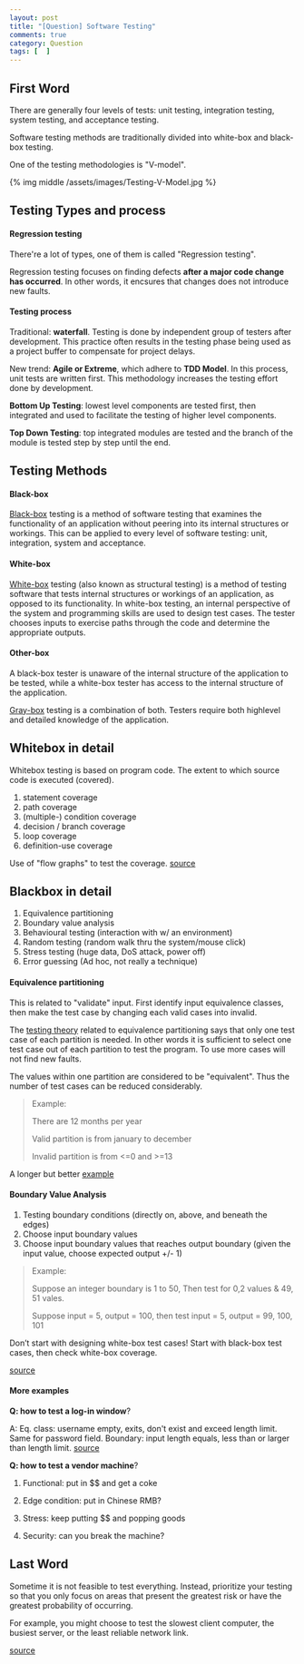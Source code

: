 ```yaml
---
layout: post
title: "[Question] Software Testing"
comments: true
category: Question
tags: [  ]
---
```



## First Word

There are generally four levels of tests: unit testing, integration testing, system testing, and acceptance testing. 

Software testing methods are traditionally divided into white-box and black-box testing. 

One of the testing methodologies is "V-model". 

{% img middle /assets/images/Testing-V-Model.jpg %}

## Testing Types and process

#### Regression testing

There're a lot of types, one of them is called "Regression testing".

Regression testing focuses on finding defects __after a major code change has occurred__. In other words, it encsures that changes does not introduce new faults. 

#### Testing process

Traditional: __waterfall__. Testing is done by independent group of testers after development. This practice often results in the testing phase being used as a project buffer to compensate for project delays. 

New trend: __Agile or Extreme__, which adhere to __TDD Model__. In this process, unit tests are written first. This methodology increases the testing effort done by development.

__Bottom Up Testing__: lowest level components are tested first, then integrated and used to facilitate the testing of higher level components. 

__Top Down Testing__: top integrated modules are tested and the branch of the module is tested step by step until the end.

## Testing Methods

#### Black-box

[Black-box](http://en.wikipedia.org/wiki/Black-box_testing) testing is a method of software testing that examines the functionality of an application without peering into its internal structures or workings. This can be applied to every level of software testing: unit, integration, system and acceptance. 

#### White-box

[White-box](http://en.wikipedia.org/wiki/White-box_testing) testing (also known as structural testing) is a method of testing software that tests internal structures or workings of an application, as opposed to its functionality. In white-box testing, an internal perspective of the system and programming skills are used to design test cases. The tester chooses inputs to exercise paths through the code and determine the appropriate outputs.

#### Other-box

A black-box tester is unaware of the internal structure of the application to be tested, while a white-box tester has access to the internal structure of the application. 

[Gray-box](http://en.wikipedia.org/wiki/Grey_box_testing) testing is a combination of both. Testers require both highlevel and detailed knowledge of the application. 

## Whitebox in detail

Whitebox testing is based on program code. The extent to which source code is executed (covered). 

1. statement coverage
2. path coverage
3. (multiple-) condition coverage
4. decision / branch coverage
5. loop coverage
6. definition-use coverage

Use of "flow graphs" to test the coverage. [source](http://people.cs.aau.dk/~bnielsen/TOV07/lektioner/whitebox-07.pdf)

## Blackbox in detail

1. Equivalence partitioning
2. Boundary value analysis
3. Behavioural testing (interaction with w/ an environment)
4. Random testing (random walk thru the system/mouse click)
5. Stress testing (huge data, DoS attack, power off)
6. Error guessing (Ad hoc, not really a technique)

#### Equivalence partitioning

This is related to "validate" input. First identify input equivalence classes, then make the test case by changing each valid cases into invalid. 

The [testing theory](http://en.wikipedia.org/wiki/Equivalence_partitioning) related to equivalence partitioning says that only one test case of each partition is needed. In other words it is sufficient to select one test case out of each partition to test the program. To use more cases will not find new faults. 

The values within one partition are considered to be "equivalent". Thus the number of test cases can be reduced considerably.

> Example: 
>
> There are 12 months per year 
>
> Valid partition is from january to december
>
> Invalid partition is from <=0 and >=13

A longer but better [example](http://users.csc.calpoly.edu/~jdalbey/205/Resources/grocerystore.html)

#### Boundary Value Analysis

1. Testing boundary conditions (directly on, above, and beneath the edges)
2. Choose input boundary values
3. Choose input boundary values that reaches output boundary (given the input value, choose expected output +/- 1) 

> Example: 
>
> Suppose an integer boundary is 1 to 50, Then test for 0,2 values & 49, 51 vales.
>
> Suppose input = 5, output = 100, then test input = 5, output = 99, 100, 101

Don’t start with designing white-box test cases! Start with black-box test cases, then check white-box coverage. 

[source](http://people.cs.aau.dk/~bnielsen/TOV07/lektioner/blackbox-07.pdf)

#### More examples

__Q: how to test a log-in window__?

A: Eq. class: username empty, exits, don't exist and exceed length limit. Same for password field. Boundary: input length equals, less than or larger than length limit. [source](http://www.geekinterview.com/question_details/23184)

__Q: how to test a vendor machine__?

1. Functional: put in $$ and get a coke

2. Edge condition: put in Chinese RMB?

3. Stress: keep putting $$ and popping goods

4. Security: can you break the machine? 

## Last Word

Sometime it is not feasible to test everything. Instead, prioritize your testing so that you only focus on areas that present the greatest risk or have the greatest probability of occurring. 

For example, you might choose to test the slowest client computer, the busiest server, or the least reliable network link. 

[source](http://technet.microsoft.com/en-us/library/cc782852(v=ws.10).aspx)
